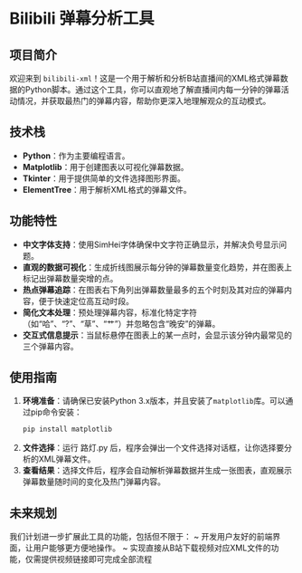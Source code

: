 # Bilibili 弹幕分析工具

## 项目简介
欢迎来到 `bilibili-xml`！这是一个用于解析和分析B站直播间的XML格式弹幕数据的Python脚本。通过这个工具，你可以直观地了解直播间内每一分钟的弹幕活动情况，并获取最热门的弹幕内容，帮助你更深入地理解观众的互动模式。

## 技术栈
- **Python**：作为主要编程语言。
- **Matplotlib**：用于创建图表以可视化弹幕数据。
- **Tkinter**：用于提供简单的文件选择图形界面。
- **ElementTree**：用于解析XML格式的弹幕文件。

## 功能特性
- **中文字体支持**：使用SimHei字体确保中文字符正确显示，并解决负号显示问题。
- **直观的数据可视化**：生成折线图展示每分钟的弹幕数量变化趋势，并在图表上标记出弹幕数量突增的点。
- **热点弹幕追踪**：在图表右下角列出弹幕数量最多的五个时刻及其对应的弹幕内容，便于快速定位高互动时段。
- **简化文本处理**：预处理弹幕内容，标准化特定字符（如“哈”、“?”、“草”、“艹”）并忽略包含“晚安”的弹幕。
- **交互式信息提示**：当鼠标悬停在图表上的某一点时，会显示该分钟内最常见的三个弹幕内容。

## 使用指南
1. **环境准备**：请确保已安装Python 3.x版本，并且安装了`matplotlib`库。可以通过pip命令安装：
   ```bash
   pip install matplotlib
2. **文件选择**：运行 路灯.py 后，程序会弹出一个文件选择对话框，让你选择要分析的XML弹幕文件。
3. **查看结果**：选择文件后，程序会自动解析弹幕数据并生成一张图表，直观展示弹幕数量随时间的变化及热门弹幕内容。

## 未来规划
我们计划进一步扩展此工具的功能，包括但不限于：
~ 开发用户友好的前端界面，让用户能够更方便地操作。
~ 实现直接从B站下载视频对应XML文件的功能，仅需提供视频链接即可完成全部流程

